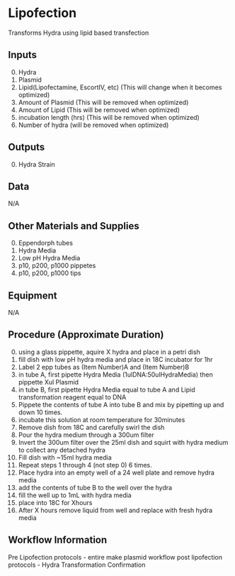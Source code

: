 Lipofection
===

Transforms Hydra using lipid based transfection

Inputs
---
0. Hydra
0. Plasmid
0. Lipid(Lipofectamine, EscortIV, etc) (This will change when it becomes optimized)
0. Amount of Plasmid (This will be removed when optimized)
0. Amount of Lipid (This will be removed when optimized)
0. incubation length (hrs) (This will be removed when optimized)
0. Number of hydra (will be removed when optimized)

Outputs
---
0. Hydra Strain

Data
---
N/A

Other Materials and Supplies
---
0. Eppendorph tubes 
0. Hydra Media
0. Low pH Hydra Media
0. p10, p200, p1000 pippetes 
0. p10, p200, p1000 tips

Equipment
---
N/A

Procedure (Approximate Duration)
---
0. using a glass pippette, aquire X hydra and place in a petri dish
0. fill dish with low pH hydra media and place in 18C incubator for 1hr
0. Label 2 epp tubes as (Item Number)A and (Item Number)B
0. in tube A, first pipette Hydra Media (1ulDNA:50ulHydraMedia) then pippette Xul Plasmid
0. in tube B, first pipette Hydra Media equal to tube A and Lipid transformation reagent equal to DNA
0. Pippete the contents of tube A into tube B and mix by pipetting up and down 10 times.
0. incubate this solution at room temperature for 30minutes
0. Remove dish from 18C and carefully swirl the dish
0. Pour the hydra medium through a 300um filter
0. Invert the 300um filter over the 25ml dish and squirt with hydra medium to collect any detached hydra
0. Fill dish with ~15ml hydra media 
0. Repeat steps 1 through 4 (not step 0) 6 times.
0. Place hydra into an empty well of a 24 well plate and remove hydra media
0. add the contents of tube B to the well over the hydra
0. fill the well up to 1mL with hydra media
0. place into 18C for Xhours 
0. After X hours remove liquid from well and replace with fresh hydra media



Workflow Information
---
Pre Lipofection protocols - entire make plasmid workflow
post lipofection protocols - Hydra Transformation Confirmation
